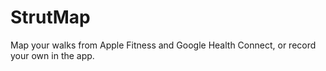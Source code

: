 # StrutMap
Map your walks from Apple Fitness and Google Health Connect, or record your own in the app.
